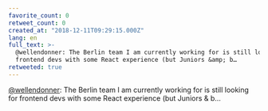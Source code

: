 ```yaml
---
favorite_count: 0
retweet_count: 0
created_at: "2018-12-11T09:29:15.000Z"
lang: en
full_text: >-
  @wellendonner: The Berlin team I am currently working for is still looking for
  frontend devs with some React experience (but Juniors &amp; b…
retweeted: true
---
```


[@wellendonner](https://twitter.com/wellendonner): The Berlin team I am
currently working for is still looking for frontend devs with some React
experience (but Juniors &amp; b…
